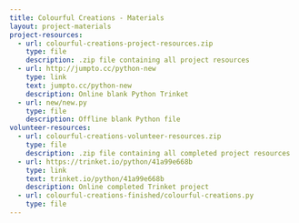 ```yaml
---
title: Colourful Creations - Materials
layout: project-materials
project-resources:     
  - url: colourful-creations-project-resources.zip
    type: file
    description: .zip file containing all project resources
  - url: http://jumpto.cc/python-new
    type: link
    text: jumpto.cc/python-new
    description: Online blank Python Trinket
  - url: new/new.py
    type: file
    description: Offline blank Python file
volunteer-resources:
  - url: colourful-creations-volunteer-resources.zip
    type: file
    description: .zip file containing all completed project resources
  - url: https://trinket.io/python/41a99e668b
    type: link
    text: trinket.io/python/41a99e668b
    description: Online completed Trinket project
  - url: colourful-creations-finished/colourful-creations.py
    type: file
---
```

